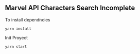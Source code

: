 ## Marvel API Characters Search Incomplete

To install dependncies

```
yarn install
```

Init Proyect

```
yarn start
```
